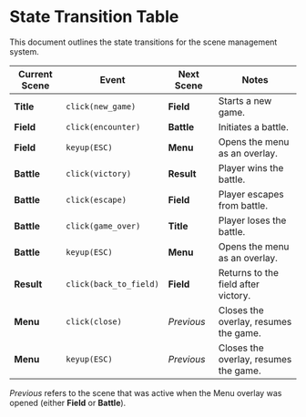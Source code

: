 # State Transition Table

This document outlines the state transitions for the scene management system.

| Current Scene | Event                 | Next Scene    | Notes                                |
|---------------|-----------------------|---------------|--------------------------------------|
| **Title**     | `click(new_game)`     | **Field**     | Starts a new game.                   |
| **Field**     | `click(encounter)`    | **Battle**    | Initiates a battle.                  |
| **Field**     | `keyup(ESC)`          | **Menu**      | Opens the menu as an overlay.        |
| **Battle**    | `click(victory)`      | **Result**    | Player wins the battle.              |
| **Battle**    | `click(escape)`       | **Field**     | Player escapes from battle.          |
| **Battle**    | `click(game_over)`    | **Title**     | Player loses the battle.             |
| **Battle**    | `keyup(ESC)`          | **Menu**      | Opens the menu as an overlay.        |
| **Result**    | `click(back_to_field)`| **Field**     | Returns to the field after victory.  |
| **Menu**      | `click(close)`        | *Previous*    | Closes the overlay, resumes the game.|
| **Menu**      | `keyup(ESC)`          | *Previous*    | Closes the overlay, resumes the game.|

*Previous* refers to the scene that was active when the Menu overlay was opened (either **Field** or **Battle**).
